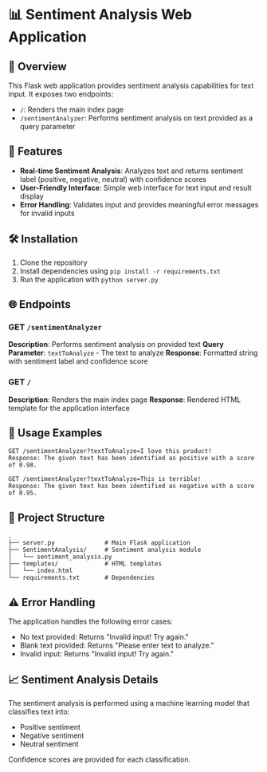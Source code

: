 # 📊 Sentiment Analysis Web Application

## 🧠 Overview
This Flask web application provides sentiment analysis capabilities for text input. It exposes two endpoints:
- `/`: Renders the main index page
- `/sentimentAnalyzer`: Performs sentiment analysis on text provided as a query parameter

## 🚀 Features
- **Real-time Sentiment Analysis**: Analyzes text and returns sentiment label (positive, negative, neutral) with confidence scores
- **User-Friendly Interface**: Simple web interface for text input and result display
- **Error Handling**: Validates input and provides meaningful error messages for invalid inputs

## 🛠️ Installation
1. Clone the repository
2. Install dependencies using `pip install -r requirements.txt`
3. Run the application with `python server.py`

## 🌐 Endpoints
### GET `/sentimentAnalyzer`
**Description**: Performs sentiment analysis on provided text
**Query Parameter**: `textToAnalyze` - The text to analyze
**Response**: Formatted string with sentiment label and confidence score

### GET `/`
**Description**: Renders the main index page
**Response**: Rendered HTML template for the application interface

## 📝 Usage Examples
```
GET /sentimentAnalyzer?textToAnalyze=I love this product!
Response: The given text has been identified as positive with a score of 0.98.

GET /sentimentAnalyzer?textToAnalyze=This is terrible!
Response: The given text has been identified as negative with a score of 0.95.
```

## 📁 Project Structure
```
.
├── server.py              # Main Flask application
├── SentimentAnalysis/     # Sentiment analysis module
│   └── sentiment_analysis.py
├── templates/             # HTML templates
│   └── index.html
└── requirements.txt       # Dependencies
```

## ⚠️ Error Handling
The application handles the following error cases:
- No text provided: Returns "Invalid input! Try again."
- Blank text provided: Returns "Please enter text to analyze."
- Invalid input: Returns "Invalid input! Try again."

## 📈 Sentiment Analysis Details
The sentiment analysis is performed using a machine learning model that classifies text into:
- Positive sentiment
- Negative sentiment  
- Neutral sentiment

Confidence scores are provided for each classification.

